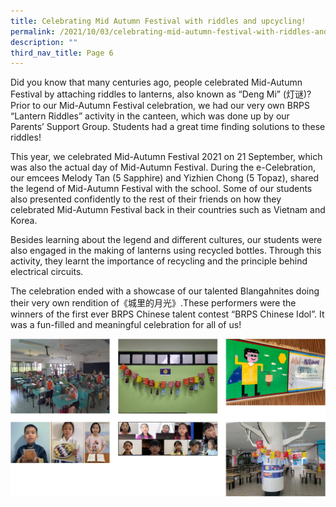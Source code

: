 ```yaml
---
title: Celebrating Mid Autumn Festival with riddles and upcycling!
permalink: /2021/10/03/celebrating-mid-autumn-festival-with-riddles-and-upcycling/
description: ""
third_nav_title: Page 6
---
```


<p>Did you know that many centuries ago, people celebrated Mid-Autumn Festival by attaching riddles to lanterns, also known as &ldquo;Deng Mi&rdquo; (灯谜)? Prior to our Mid-Autumn Festival celebration, we had our very own BRPS &ldquo;Lantern Riddles&rdquo; activity in the canteen, which was done up by our Parents&rsquo; Support Group. Students had a great time finding solutions to these riddles!</p>
<p>This year, we celebrated Mid-Autumn Festival 2021 on 21 September, which was also the actual day of Mid-Autumn Festival. During the e-Celebration, our emcees Melody Tan (5 Sapphire) and Yizhien Chong (5 Topaz), shared the legend of Mid-Autumn Festival with the school. Some of our students also presented confidently to the rest of their friends on how they celebrated Mid-Autumn Festival back in their countries such as Vietnam and Korea.</p>
<p>Besides learning about the legend and different cultures, our students were also engaged in the making of lanterns using recycled bottles. Through this activity, they learnt the importance of recycling and the principle behind electrical circuits.</p>
<p>The celebration ended with a showcase of our talented Blangahnites doing their very own rendition of《城里的月光》.These performers were the winners of the first ever BRPS Chinese talent contest &ldquo;BRPS Chinese Idol&rdquo;. It was a fun-filled and meaningful celebration for all of us!</p>
<img src="/images/midautumn.png">